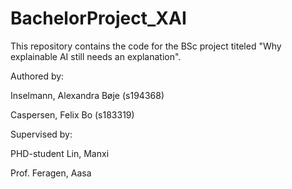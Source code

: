 # BachelorProject_XAI
This repository contains the code for the BSc project titeled "Why explainable AI still needs an explanation".

Authored by:

Inselmann, Alexandra Bøje (s194368)

Caspersen, Felix Bo (s183319)

Supervised by:

PHD-student Lin, Manxi 

Prof. Feragen, Aasa



